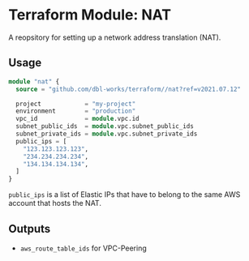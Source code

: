 # Terraform Module: NAT

A reopsitory for setting up a network address translation (NAT).



## Usage

```terraform
module "nat" {
  source = "github.com/dbl-works/terraform//nat?ref=v2021.07.12"

  project            = "my-project"
  environment        = "production"
  vpc_id             = module.vpc.id
  subnet_public_ids  = module.vpc.subnet_public_ids
  subnet_private_ids = module.vpc.subnet_private_ids
  public_ips = [
    "123.123.123.123",
    "234.234.234.234",
    "134.134.134.134",
  ]
}
```

`public_ips` is a list of Elastic IPs that have to belong to the same AWS account that hosts the NAT.



## Outputs
* `aws_route_table_ids` for VPC-Peering
